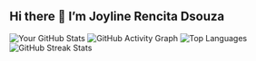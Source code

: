 ## Hi there 👋 I’m Joyline Rencita Dsouza

![Your GitHub Stats](https://github-readme-stats.vercel.app/api?username=Joyline-Rencita&show_icons=true&theme=dark)
![GitHub Activity Graph](https://github-readme-activity-graph.cyclic.app/graph?username=Joyline-Rencita&theme=github-dark)
![Top Languages](https://github-readme-stats.vercel.app/api/top-langs/?username=Joyline-Rencita&layout=compact&theme=dark)
![GitHub Streak Stats](https://streak-stats.demolab.com/?user=Joyline-Rencita&theme=dark)
